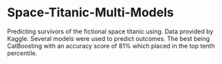 # Space-Titanic-Multi-Models
Predicting survivors of the fictional space titanic using. Data provided by Kaggle.
Several models were used to predict outcomes. The best being CatBoosting with an accuracy score of 81%
which placed in the top tenth percentile. 

